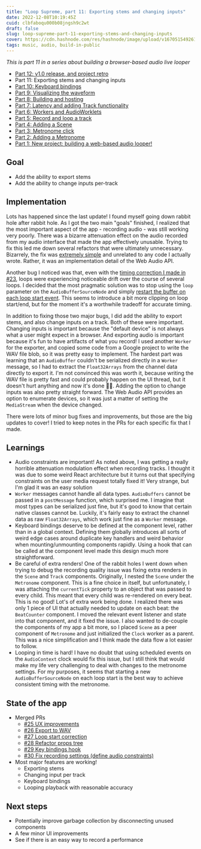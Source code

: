 ```yaml
---
title: "Loop Supreme, part 11: Exporting stems and changing inputs"
date: 2022-12-08T10:19:45Z
cuid: clbfaboqu000b08jngsh9c2wt
draft: false
slug: loop-supreme-part-11-exporting-stems-and-changing-inputs
cover: https://cdn.hashnode.com/res/hashnode/image/upload/v1670515492618/DDi_1Dag0.png
tags: music, audio, build-in-public
---
```


_This is part 11 in a series about building a browser-based audio live looper_

- [Part 12: v1.0 release, and project retro](https://ericyd.hashnode.dev/loop-supreme-part-12-v10-release-and-project-retro)
- Part 11: Exporting stems and changing inputs
- [Part 10: Keyboard bindings](https://ericyd.hashnode.dev/loop-supreme-part-10-keyboard-bindings)
- [Part 9: Visualizing the waveform](https://ericyd.hashnode.dev/loop-supreme-part-9-visualizing-the-waveform)
- [Part 8: Building and hosting](https://ericyd.hashnode.dev/loop-supreme-part-8-building-and-hosting)
- [Part 7: Latency and adding Track functionality](https://ericyd.hashnode.dev/loop-supreme-part-7-latency-and-adding-track-functionality)
- [Part 6: Workers and AudioWorklets](https://ericyd.hashnode.dev/loop-supreme-part-6-workers-and-audioworklets)
- [Part 5: Record and loop a track](https://ericyd.hashnode.dev/loop-supreme-part-5-record-and-loop-a-track)
- [Part 4: Adding a Scene](https://ericyd.hashnode.dev/loop-supreme-part-4-adding-a-scene)
- [Part 3: Metronome click](https://ericyd.hashnode.dev/loop-supreme-part-3-metronome-click)
- [Part 2: Adding a Metronome](https://ericyd.hashnode.dev/loop-supreme-part-2-adding-a-metronome)
- [Part 1: New project: building a web-based audio looper!](https://ericyd.hashnode.dev/new-project-building-a-web-based-audio-looper)

## Goal

- Add the ability to export stems
- Add the ability to change inputs per-track

## Implementation

Lots has happened since the last update! I found myself going down rabbit hole after rabbit hole. As I got the two main "goals" finished, I realized that the most important aspect of the app - recording audio - was still working very poorly. There was a bizarre attenuation effect on the audio recorded from my audio interface that made the app effectively unusable. Trying to fix this led me down several refactors that were ultimately unnecessary. Bizarrely, the fix was [extremely simple](https://github.com/ericyd/loop-supreme/blob/163563e60748f7d258caafd20cbc86f37beed4e9/src/Track/controls/SelectInput.tsx#L21-L28) and unrelated to any code I actually wrote. Rather, it was an implementation detail of the Web Audio API.

Another bug I noticed was that, even with the [timing correction I made in #23](https://github.com/ericyd/loop-supreme/pull/23), loops were experiencing noticeable drift over the course of several loops. I decided that the most pragmatic solution was to stop using the `loop` parameter on the `AudioBufferSourceNode` and simply [restart the buffer on each loop start event](https://github.com/ericyd/loop-supreme/pull/27). This seems to introduce a bit more clipping on loop start/end, but for the moment it's a worthwhile tradeoff for accurate timing.

In addition to fixing those two major bugs, I did add the ability to export stems, and also change inputs on a track. Both of these were important. Changing inputs is important because the "default device" is not always what a user might expect in a browser. And exporting audio is important because it's fun to have artifacts of what you record! I used another `Worker` for the exporter, and copied some code from a Google project to write the WAV file blob, so it was pretty easy to implement. The hardest part was learning that an `AudioBuffer` couldn't be serialized directly in a `Worker` message, so I had to extract the `Float32Arrays` from the channel data directly to export it. I'm not convinced this was worth it, because writing the WAV file is pretty fast and could probably happen on the UI thread, but it doesn't hurt anything and now it's done 🤷🏻. Adding the option to change inputs was also pretty straight forward. The Web Audio API provides an option to enumerate devices, so it was just a matter of setting the `MediaStream` when the device changed.

There were lots of minor bug fixes and improvements, but those are the big updates to cover! I tried to keep notes in the PRs for each specific fix that I made.

## Learnings

- Audio constraints are important! As noted above, I was getting a really horrible attenuation modulation effect when recording tracks. I thought it was due to some weird React architecture but it turns out that specifying constraints on the user media request totally fixed it! Very strange, but I'm glad it was an easy solution
- `Worker` messages cannot handle all data types. `AudioBuffers` cannot be passed in a `postMessage` function, which surprised me. I imagine that most types can be serialized just fine, but it's good to know that certain native classes cannot be. Luckily, it's fairly easy to extract the channel data as raw `Float32Arrays`, which work just fine as a `Worker` message.
- Keyboard bindings deserve to be defined at the component level, rather than in a global context. Defining them globally introduces all sorts of weird edge cases around duplicate key handlers and weird behavior when mounting/unmounting components rapidly. Using a hook that can be called at the component level made this design much more straightforward.
- Be careful of extra renders! One of the rabbit holes I went down when trying to debug the recording quality issue was fixing extra renders in the `Scene` and `Track` components. Originally, I nested the `Scene` under the `Metronome` component. This is a fine choice in itself, but unfortunately, I was attaching the `currentTick` property to an object that was passed to every child. This meant that every child was re-rendered on every beat. This is no good! Lot's of extra work being done. I realized there was only 1 piece of UI that actually needed to update on each beat: the `BeatCounter` component. I moved the relevant event listener and state into that component, and it fixed the issue. I also wanted to de-couple the components of my app a bit more, so I placed `Scene` as a peer component of `Metronome` and just initialized the `Clock` worker as a parent. This was a nice simplification and I think made the data flow a lot easier to follow.
- Looping in time is hard! I have no doubt that using scheduled events on the `AudioContext` clock would fix this issue, but I still think that would make my life very challenging to deal with changes to the metronome settings. For my purposes, it seems that starting a new `AudioBufferSourceNode` on each loop start is the best way to achieve consistent timing with the metronome.

## State of the app

- Merged PRs
  - [#25 UX improvements](https://github.com/ericyd/loop-supreme/pull/25)
  - [#26 Export to WAV](https://github.com/ericyd/loop-supreme/pull/26)
  - [#27 Loop start correction](https://github.com/ericyd/loop-supreme/pull/27)
  - [#28 Refactor props tree](https://github.com/ericyd/loop-supreme/pull/28)
  - [#29 Key bindings hook](https://github.com/ericyd/loop-supreme/pull/29)
  - [#30 Fix recording settings (define audio constraints)](https://github.com/ericyd/loop-supreme/pull/30)
- Most major features are working!
  - Exporting stems
  - Changing input per track
  - Keyboard bindings
  - Looping playback with reasonable accuracy

## Next steps

- Potentially improve garbage collection by disconnecting unused components
- A few minor UI improvements
- See if there is an easy way to record a performance

